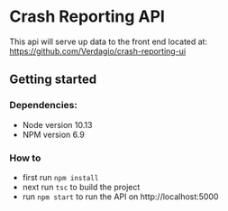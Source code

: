 # Crash Reporting API

This api will serve up data to the front end located at: https://github.com/Verdagio/crash-reporting-ui

## Getting started

### Dependencies:
 - Node version 10.13
 - NPM version 6.9

### How to

- first run `npm install`
- next run `tsc` to build the project
- run `npm start` to run the API on http://localhost:5000


